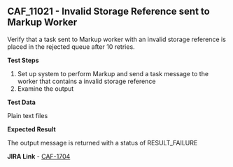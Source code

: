 ## CAF_11021 - Invalid Storage Reference sent to Markup Worker ##

Verify that a task sent to Markup worker with an invalid storage reference is placed in the rejected queue after 10 retries.

**Test Steps**

1. Set up system to perform Markup and send a task message to the worker that contains a invalid storage reference
2. Examine the output

**Test Data**

Plain text files

**Expected Result**

The output message is returned with a status of RESULT_FAILURE

**JIRA Link** - [CAF-1704](https://jira.autonomy.com/browse/CAF-1704)




